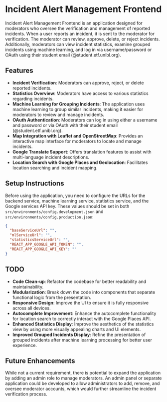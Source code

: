 # Incident Alert Management Frontend

Incident Alert Management Frontend is an application designed for moderators who oversee the verification and management of reported incidents. When a user reports an incident, it is sent to the moderator for verification. The moderator can review, approve, delete, or reject incidents. Additionally, moderators can view incident statistics, examine grouped incidents using machine learning, and log in via username/password or OAuth using their student email (@student.etf.unibl.org).

## Features

- **Incident Verification**: Moderators can approve, reject, or delete reported incidents.
- **Statistics Overview**: Moderators have access to various statistics regarding incidents.
- **Machine Learning for Grouping Incidents**: The application uses machine learning to group similar incidents, making it easier for moderators to review and manage incidents.
- **OAuth Authentication**: Moderators can log in using either a username and password or via OAuth with their student email (@student.etf.unibl.org).
- **Map Integration with Leaflet and OpenStreetMap**: Provides an interactive map interface for moderators to locate and manage incidents.
- **Google Translate Support**: Offers translation features to assist with multi-language incident descriptions.
- **Location Search with Google Places and Geolocation**: Facilitates location searching and incident mapping.

## Setup Instructions

Before using the application, you need to configure the URLs for the backend service, machine learning service, statistics service, and the Google services API key. These values should be set in both `src/environments/config.development.json` and `src/environments/config.production.json`:

```json
{
  "baseServiceUrl": "",
  "mlServiceUrl": "",
  "statisticsServiceUrl": "",
  "REACT_APP_GOOGLE_API_TOKEN": "",
  "REACT_APP_GOOGLE_API_KEY": ""
}
```

## TODO

- **Code Clean-up**: Refactor the codebase for better readability and maintainability.
- **Modularization**: Break down the code into components that separate functional logic from the presentation.
- **Responsive Design**: Improve the UI to ensure it is fully responsive across all devices.
- **Autocomplete Improvement**: Enhance the autocomplete functionality for location search to correctly interact with the Google Places API.
- **Enhanced Statistics Display**: Improve the aesthetics of the statistics view by using more visually appealing charts and UI elements.
- **Improved Grouped Incidents Display**: Refine the presentation of grouped incidents after machine learning processing for better user experience.

## Future Enhancements

While not a current requirement, there is potential to expand the application by adding an admin role to manage moderators. An admin panel or separate application could be developed to allow administrators to add, remove, and oversee moderator accounts, which would further streamline the incident verification process.
